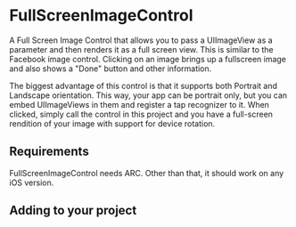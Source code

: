 FullScreenImageControl
======================

A Full Screen Image Control that allows you to pass a UIImageView as a parameter and then renders it as a full screen view. This is similar to the Facebook image control. Clicking on an image brings up a fullscreen image and also shows a "Done" button and other information. 

The biggest advantage of this control is that it supports both Portrait and Landscape orientation. This way, your app can be portrait only, but you can embed UIImageViews in them and register a tap recognizer to it. When clicked, simply call the control in this project and you have a full-screen rendition of your image with support for device rotation.


Requirements
------------

FullScreenImageControl needs ARC. Other than that, it should work on any iOS version.

Adding to your project
----------------------

